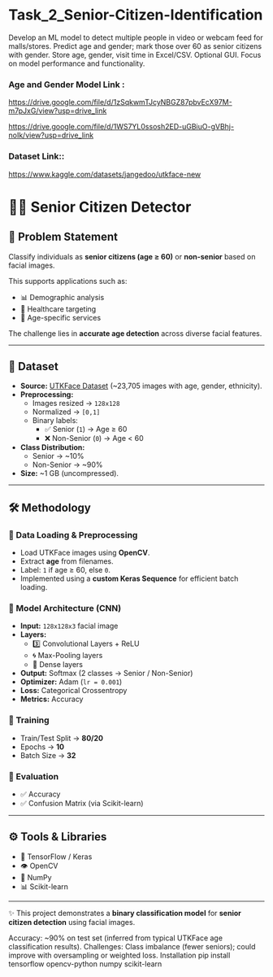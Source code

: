 # Task_2_Senior-Citizen-Identification 
Develop an ML model to detect multiple people in video or webcam feed for malls/stores. Predict age and gender; mark those over 60 as senior citizens with gender. Store age, gender, visit time in Excel/CSV. Optional GUI. Focus on model performance and functionality.
### Age and Gender Model Link :
https://drive.google.com/file/d/1zSqkwmTJcyNBGZ87pbvEcX97M-m7pJxG/view?usp=drive_link  


https://drive.google.com/file/d/1WS7YL0ssosh2ED-uGBiuO-gVBhj-noIk/view?usp=drive_link


### Dataset Link::


https://www.kaggle.com/datasets/jangedoo/utkface-new


# 👵👴 Senior Citizen Detector  

## 📌 Problem Statement  
Classify individuals as **senior citizens (age ≥ 60)** or **non-senior** based on facial images.  

This supports applications such as:  
- 📊 Demographic analysis  
- 🏥 Healthcare targeting  
- 🎯 Age-specific services  

The challenge lies in **accurate age detection** across diverse facial features.  

---

## 📂 Dataset  

- **Source:** [UTKFace Dataset](https://www.kaggle.com/datasets/jangedoo/utkface-new) (~23,705 images with age, gender, ethnicity).  
- **Preprocessing:**  
  - Images resized → `128x128`  
  - Normalized → `[0,1]`  
  - Binary labels:  
    - ✅ Senior (`1`) → Age ≥ 60  
    - ❌ Non-Senior (`0`) → Age < 60  
- **Class Distribution:**  
  - Senior → ~10%  
  - Non-Senior → ~90%  
- **Size:** ~1 GB (uncompressed).  

---

## 🛠 Methodology  

### 🔹 Data Loading & Preprocessing  
- Load UTKFace images using **OpenCV**.  
- Extract **age** from filenames.  
- Label: `1` if age ≥ 60, else `0`.  
- Implemented using a **custom Keras Sequence** for efficient batch loading.  

### 🔹 Model Architecture (CNN)  
- **Input:** `128x128x3` facial image  
- **Layers:**  
  - 3️⃣ Convolutional Layers + ReLU  
  - 🌀 Max-Pooling layers  
  - 🔗 Dense layers  
- **Output:** Softmax (2 classes → Senior / Non-Senior)  
- **Optimizer:** Adam (`lr = 0.001`)  
- **Loss:** Categorical Crossentropy  
- **Metrics:** Accuracy  

### 🔹 Training  
- Train/Test Split → **80/20**  
- Epochs → **10**  
- Batch Size → **32**  

### 🔹 Evaluation  
- ✅ Accuracy  
- ✅ Confusion Matrix (via Scikit-learn)  

---

## ⚙ Tools & Libraries  
- 🧠 TensorFlow / Keras  
- 👁 OpenCV  
- 🔢 NumPy  
- 📊 Scikit-learn  

---

✨ This project demonstrates a **binary classification model** for **senior citizen detection** using facial images.  


Accuracy: ~90% on test set (inferred from typical UTKFace age classification results).
Challenges: Class imbalance (fewer seniors); could improve with oversampling or weighted loss.
Installation
pip install tensorflow opencv-python numpy scikit-learn

